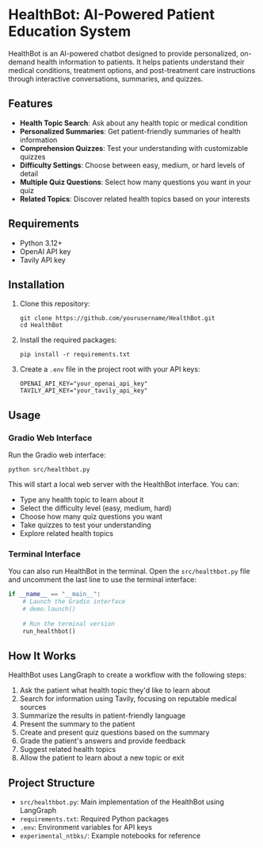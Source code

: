 # HealthBot: AI-Powered Patient Education System

HealthBot is an AI-powered chatbot designed to provide personalized, on-demand health information to patients. It helps patients understand their medical conditions, treatment options, and post-treatment care instructions through interactive conversations, summaries, and quizzes.

## Features

- **Health Topic Search**: Ask about any health topic or medical condition
- **Personalized Summaries**: Get patient-friendly summaries of health information
- **Comprehension Quizzes**: Test your understanding with customizable quizzes
- **Difficulty Settings**: Choose between easy, medium, or hard levels of detail
- **Multiple Quiz Questions**: Select how many questions you want in your quiz
- **Related Topics**: Discover related health topics based on your interests

## Requirements

- Python 3.12+
- OpenAI API key
- Tavily API key

## Installation

1. Clone this repository:
   ```
   git clone https://github.com/yourusername/HealthBot.git
   cd HealthBot
   ```

2. Install the required packages:
   ```
   pip install -r requirements.txt
   ```

3. Create a `.env` file in the project root with your API keys:
   ```
   OPENAI_API_KEY="your_openai_api_key"
   TAVILY_API_KEY="your_tavily_api_key"
   ```

## Usage

### Gradio Web Interface

Run the Gradio web interface:

```
python src/healthbot.py
```

This will start a local web server with the HealthBot interface. You can:
- Type any health topic to learn about it
- Select the difficulty level (easy, medium, hard)
- Choose how many quiz questions you want
- Take quizzes to test your understanding
- Explore related health topics

### Terminal Interface

You can also run HealthBot in the terminal. Open the `src/healthbot.py` file and uncomment the last line to use the terminal interface:

```python
if __name__ == "__main__":
    # Launch the Gradio interface
    # demo.launch()
    
    # Run the terminal version
    run_healthbot()
```

## How It Works

HealthBot uses LangGraph to create a workflow with the following steps:

1. Ask the patient what health topic they'd like to learn about
2. Search for information using Tavily, focusing on reputable medical sources
3. Summarize the results in patient-friendly language
4. Present the summary to the patient
5. Create and present quiz questions based on the summary
6. Grade the patient's answers and provide feedback
7. Suggest related health topics
8. Allow the patient to learn about a new topic or exit

## Project Structure

- `src/healthbot.py`: Main implementation of the HealthBot using LangGraph
- `requirements.txt`: Required Python packages
- `.env`: Environment variables for API keys
- `experimental_ntbks/`: Example notebooks for reference

